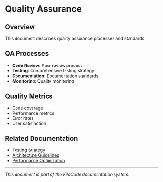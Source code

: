 # Quality Assurance

## Overview
This document describes quality assurance processes and standards.

## QA Processes
- **Code Review**: Peer review process
- **Testing**: Comprehensive testing strategy
- **Documentation**: Documentation standards
- **Monitoring**: Quality monitoring

## Quality Metrics
- Code coverage
- Performance metrics
- Error rates
- User satisfaction

## Related Documentation
- [Testing Strategy](../testing/TESTING_STRATEGY.md)
- [Architecture Guidelines](ARCHITECTURE_GUIDELINES.md)
- [Performance Optimization](PERFORMANCE_OPTIMIZATION.md)

---
*This document is part of the KiloCode documentation system.*
